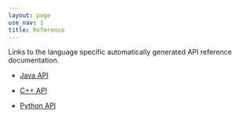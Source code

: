 ```yaml
---
layout: page
use_nav: 1
title: Reference
---
```


Links to the language specific automatically generated API reference documentation.

* [Java API](https://claraweb.jlab.org/api/clara/java/)

* [C++ API](https://claraweb.jlab.org/api/clara/cpp/)

* [Python API](https://claraweb.jlab.org/api/clara/python/)

